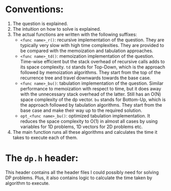 # Conventions:

1. The question is explained.
2. The intuition on how to solve is explained.
3. The actual functions are written with the following suffixes:
    - `<func name>_r()`: recursive implementation of the question. They are typically very slow with high time complexities. They are provided to be compared with the memoization and tabulation approaches.
    - `<func name>_td()`: memoization implementation of the question. Time-wise efficient but the stack overhead of recursive calls adds to its space complexity. `td` stands for Top-Down, which is the approach followed by memoization algorithms. They start from the top of the recurrence tree and travel downwards towards the base case.
    - `<func name>_bu()`: tabulation implementation of the question. Similar performance to memoization with respect to time, but it does away with the unnecessary stack overhead of the latter. Still has an O(N) space complexity of the dp vector. `bu` stands for Bottom-Up, which is the approach followed by tabulation algorithms. They start from the base case and make their way up to the required solution.
    - `opt_<func name>_bu()`: optimized tabulation implementation. It reduces the space complexity to O(1) in almost all cases by using variables for 1D problems, 1D vectors for 2D problems etc.
4. The main function runs all these algorithms and calculates the time it takes to execute each of them.

# The `dp.h` header:

This header contains all the header files I could possibly need for solving DP problems. Plus, it also contains logic to calculate the time taken by algorithm to execute.